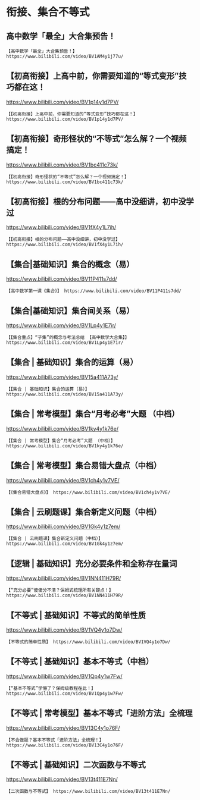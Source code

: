 # 衔接、集合不等式

## 高中数学「最全」大合集预告！

```
【高中数学「最全」大合集预告！】 https://www.bilibili.com/video/BV1AM4y1j77u/
```

## 【初高衔接】上高中前，你需要知道的“等式变形”技巧都在这！
https://www.bilibili.com/video/BV1p14y1d7PV/
```
【【初高衔接】上高中前，你需要知道的“等式变形”技巧都在这！】 https://www.bilibili.com/video/BV1p14y1d7PV/
```

## 【初高衔接】奇形怪状的“不等式”怎么解？一个视频搞定！
https://www.bilibili.com/video/BV1bc411c73k/
```
【【初高衔接】奇形怪状的“不等式”怎么解？一个视频搞定！】 https://www.bilibili.com/video/BV1bc411c73k/
```

## 【初高衔接】根的分布问题——高中没细讲，初中没学过
https://www.bilibili.com/video/BV1fX4y1L7ih/
```
【【初高衔接】根的分布问题——高中没细讲，初中没学过】 https://www.bilibili.com/video/BV1fX4y1L7ih/
```

## 【集合|基础知识】集合的概念（易）
https://www.bilibili.com/video/BV11P411s7dd/
```
【高中数学第一课《集合》】 https://www.bilibili.com/video/BV11P411s7dd/
```

## 【集合|基础知识】集合间关系（易）
https://www.bilibili.com/video/BV1Lp4y1E7ir/
```
【【集合重点】“子集”的概念与考法总结 【高中数学大合集】】 https://www.bilibili.com/video/BV1Lp4y1E7ir/
```

## 【集合 | 基础知识】集合的运算（易）
https://www.bilibili.com/video/BV15a411A73y/
```
【【集合 | 基础知识】集合的运算（易）】 https://www.bilibili.com/video/BV15a411A73y/
```

## 【集合 | 常考模型】集合“月考必考”大题 （中档）
https://www.bilibili.com/video/BV1ky4y1k76e/
```
【【集合 | 常考模型】集合“月考必考”大题 （中档）】 https://www.bilibili.com/video/BV1ky4y1k76e/
```

## 【集合 | 常考模型】集合易错大盘点（中档）
https://www.bilibili.com/video/BV1ch4y1v7VE/
```
【《集合易错大盘点》】 https://www.bilibili.com/video/BV1ch4y1v7VE/
```

## 【集合 | 云刷题课】集合新定义问题（中档）
https://www.bilibili.com/video/BV1Gk4y1z7em/
```
【【集合 | 云刷题课】集合新定义问题（中档）】 https://www.bilibili.com/video/BV1Gk4y1z7em/
```

## 【逻辑 | 基础知识】充分必要条件和全称存在量词
https://www.bilibili.com/video/BV1NN411H79R/
```
【“充分必要”傻傻分不清？保姆式梳理所有关键点！】 https://www.bilibili.com/video/BV1NN411H79R/
```

## 【不等式 | 基础知识】不等式的简单性质
https://www.bilibili.com/video/BV1VQ4y1o7Dw/
```
【不等式的简单性质】 https://www.bilibili.com/video/BV1VQ4y1o7Dw/
```

## 【不等式 | 基础知识】基本不等式（中档）
https://www.bilibili.com/video/BV1Qp4y1w7Fw/
```
【“基本不等式”学懵了？保姆级教程在此！】 https://www.bilibili.com/video/BV1Qp4y1w7Fw/
```

## 【不等式 | 常考模型】基本不等式「进阶方法」全梳理
https://www.bilibili.com/video/BV13C4y1o76F/
```
【不会做题？基本不等式「进阶方法」全梳理！】 https://www.bilibili.com/video/BV13C4y1o76F/
```

## 【不等式 | 基础知识】二次函数与不等式
https://www.bilibili.com/video/BV13t411E7Nn/
```
【二次函数与不等式】 https://www.bilibili.com/video/BV13t411E7Nn/
```

